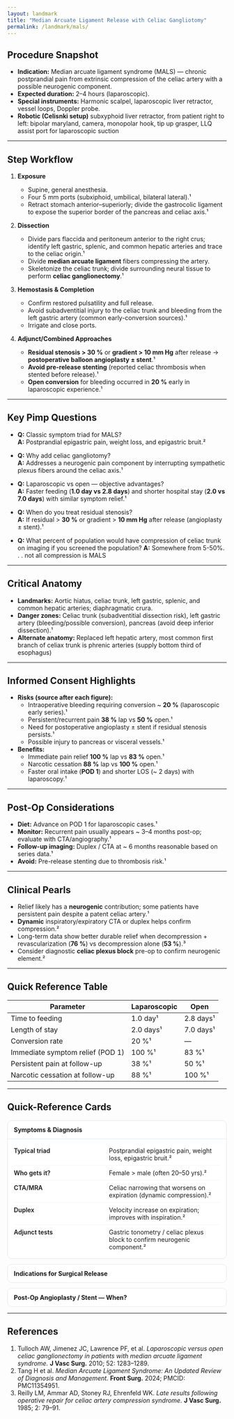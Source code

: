 ```yaml
---
layout: landmark
title: "Median Arcuate Ligament Release with Celiac Gangliotomy"
permalink: /landmark/mals/
---
```


## Procedure Snapshot
- **Indication:** Median arcuate ligament syndrome (MALS) — chronic postprandial pain from extrinsic compression of the celiac artery with a possible neurogenic component.  
- **Expected duration:** 2–4 hours (laparoscopic).  
- **Special instruments:** Harmonic scalpel, laparoscopic liver retractor, vessel loops, Doppler probe.
- **Robotic (Celisnki setup)** subxyphoid liver retractor, from patient right to left: bipolar maryland, camera, monopolar hook, tip up grasper, LLQ assist port for laparoscopic suction

---

## Step Workflow
1. **Exposure**
   - Supine, general anesthesia.  
   - Four 5 mm ports (subxiphoid, umbilical, bilateral lateral).¹  
   - Retract stomach anterior–superiorly; divide the gastrocolic ligament to expose the superior border of the pancreas and celiac axis.¹

2. **Dissection**
   - Divide pars flaccida and peritoneum anterior to the right crus; identify left gastric, splenic, and common hepatic arteries and trace to the celiac origin.¹  
   - Divide **median arcuate ligament** fibers compressing the artery.  
   - Skeletonize the celiac trunk; divide surrounding neural tissue to perform **celiac ganglionectomy**.¹

3. **Hemostasis & Completion**
   - Confirm restored pulsatility and full release.  
   - Avoid subadventitial injury to the celiac trunk and bleeding from the left gastric artery (common early-conversion sources).¹  
   - Irrigate and close ports.

4. **Adjunct/Combined Approaches**
   - **Residual stenosis > 30 %** or **gradient > 10 mm Hg** after release → **postoperative balloon angioplasty ± stent**.¹  
   - **Avoid pre-release stenting** (reported celiac thrombosis when stented before release).¹  
   - **Open conversion** for bleeding occurred in **20 %** early in laparoscopic experience.¹

---

## Key Pimp Questions
- **Q:** Classic symptom triad for MALS?  
  **A:** Postprandial epigastric pain, weight loss, and epigastric bruit.²  

- **Q:** Why add celiac gangliotomy?  
  **A:** Addresses a neurogenic pain component by interrupting sympathetic plexus fibers around the celiac axis.¹  

- **Q:** Laparoscopic vs open — objective advantages?  
  **A:** Faster feeding (**1.0 day vs 2.8 days**) and shorter hospital stay (**2.0 vs 7.0 days**) with similar symptom relief.¹  

- **Q:** When do you treat residual stenosis?  
  **A:** If residual > **30 %** or gradient > **10 mm Hg** after release (angioplasty ± stent).¹
  
- **Q:** What percent of population would have compression of celiac trunk on imaging if you screened the population?
  **A:** Somewhere from 5-50%. . . not all compression is MALS

---

## Critical Anatomy
- **Landmarks:** Aortic hiatus, celiac trunk, left gastric, splenic, and common hepatic arteries; diaphragmatic crura.  
- **Danger zones:** Celiac trunk (subadventitial dissection risk), left gastric artery (bleeding/possible conversion), pancreas (avoid deep inferior dissection).¹
- **Alternate anatomy:** Replaced left hepatic artery, most common first branch of celiax trunk is phrenic arteries (supply bottom third of esophagus)
  
---

## Informed Consent Highlights
- **Risks (source after each figure):**
  - Intraoperative bleeding requiring conversion ~ **20 %** (laparoscopic early series).¹  
  - Persistent/recurrent pain **38 %** lap vs **50 %** open.¹  
  - Need for postoperative angioplasty ± stent if residual stenosis persists.¹  
  - Possible injury to pancreas or visceral vessels.¹  
- **Benefits:**
  - Immediate pain relief **100 %** lap vs **83 %** open.¹  
  - Narcotic cessation **88 %** lap vs **100 %** open.¹  
  - Faster oral intake (**POD 1**) and shorter LOS (~ 2 days) with laparoscopy.¹  

---

## Post-Op Considerations
- **Diet:** Advance on POD 1 for laparoscopic cases.¹  
- **Monitor:** Recurrent pain usually appears ~ 3–4 months post-op; evaluate with CTA/angiography.¹  
- **Follow-up imaging:** Duplex / CTA at ~ 6 months reasonable based on series data.¹  
- **Avoid:** Pre-release stenting due to thrombosis risk.¹  

---

## Clinical Pearls
- Relief likely has a **neurogenic** contribution; some patients have persistent pain despite a patent celiac artery.¹  
- **Dynamic** inspiratory/expiratory CTA or duplex helps confirm compression.²  
- Long-term data show better durable relief when decompression + revascularization (**76 %**) vs decompression alone (**53 %**).³  
- Consider diagnostic **celiac plexus block** pre-op to confirm neurogenic element.²  

---

## Quick Reference Table

<div class="w-full max-w-2xl mx-auto my-4 border border-gray-200 rounded-xl overflow-hidden shadow-sm">
  <table class="w-full text-sm text-left border-collapse">
    <thead class="bg-gray-50 text-gray-800 font-semibold">
      <tr>
        <th class="px-4 py-2 w-1/2">Parameter</th>
        <th class="px-4 py-2 w-1/4 text-center">Laparoscopic</th>
        <th class="px-4 py-2 w-1/4 text-center">Open</th>
      </tr>
    </thead>
    <tbody class="text-gray-700">
      <tr class="border-t">
        <td class="px-4 py-2">Time to feeding</td>
        <td class="px-4 py-2 text-center">1.0 day¹</td>
        <td class="px-4 py-2 text-center">2.8 days¹</td>
      </tr>
      <tr class="border-t bg-gray-50">
        <td class="px-4 py-2">Length of stay</td>
        <td class="px-4 py-2 text-center">2.0 days¹</td>
        <td class="px-4 py-2 text-center">7.0 days¹</td>
      </tr>
      <tr class="border-t">
        <td class="px-4 py-2">Conversion rate</td>
        <td class="px-4 py-2 text-center">20 %¹</td>
        <td class="px-4 py-2 text-center">—</td>
      </tr>
      <tr class="border-t bg-gray-50">
        <td class="px-4 py-2">Immediate symptom relief (POD 1)</td>
        <td class="px-4 py-2 text-center">100 %¹</td>
        <td class="px-4 py-2 text-center">83 %¹</td>
      </tr>
      <tr class="border-t">
        <td class="px-4 py-2">Persistent pain at follow-up</td>
        <td class="px-4 py-2 text-center">38 %¹</td>
        <td class="px-4 py-2 text-center">50 %¹</td>
      </tr>
      <tr class="border-t bg-gray-50">
        <td class="px-4 py-2">Narcotic cessation at follow-up</td>
        <td class="px-4 py-2 text-center">88 %¹</td>
        <td class="px-4 py-2 text-center">100 %¹</td>
      </tr>
    </tbody>
  </table>
</div>


---

## Quick-Reference Cards

<style>
.quick-cards .qr-card{border:1px solid var(--border-color,#e5e7eb);border-radius:10px;margin:12px 0;background:#fff;overflow:hidden;}
.quick-cards .qr-card summary{cursor:pointer;list-style:none;padding:12px 14px;font-weight:700;}
.quick-cards .qr-card[open] summary{border-bottom:1px solid var(--border-color,#e5e7eb);}
.quick-cards .qr-body{padding:10px 14px;}
.quick-cards .kv{margin:0;padding:0;}
.quick-cards .kv li{display:flex;gap:10px;padding:8px 0;border-bottom:1px solid #f1f5f9;}
.quick-cards .kv li:last-child{border-bottom:0;}
.quick-cards .key{flex:0 0 44%;font-weight:600;}
.quick-cards .val{flex:1 1 auto;}
@media (min-width:640px){
  .quick-cards .kv.two-col{display:grid;grid-template-columns:1fr 1fr;gap:6px 18px;}
  .quick-cards .kv.two-col li{border-bottom:0;padding:4px 0;}
}
</style>

<div class="quick-cards">

  <details class="qr-card" open>
    <summary>Symptoms & Diagnosis</summary>
    <div class="qr-body">
      <ul class="kv">
        <li><div class="key">Typical triad</div><div class="val">Postprandial epigastric pain, weight loss, epigastric bruit.²</div></li>
        <li><div class="key">Who gets it?</div><div class="val">Female > male (often 20–50 yrs).²</div></li>
        <li><div class="key">CTA/MRA</div><div class="val">Celiac narrowing that worsens on expiration (dynamic compression).²</div></li>
        <li><div class="key">Duplex</div><div class="val">Velocity increase on expiration; improves with inspiration.²</div></li>
        <li><div class="key">Adjunct tests</div><div class="val">Gastric tonometry / celiac plexus block to confirm neurogenic component.²</div></li>
      </ul>
    </div>
  </details>

  <details class="qr-card">
    <summary>Indications for Surgical Release</summary>
    <div class="qr-body">
      <ul class="kv">
        <li><div class="key">Symptomatic MALS</div><div class="val">Typical postprandial pain ± weight loss with imaging-confirmed compression.²</div></li>
        <li><div class="key">Hemodynamic criteria</div><div class="val">Pressure gradient > 10 mm Hg if measured.¹</div></li>
        <li><div class="key">Exclusion workup</div><div class="val">Negative GI evaluation prior to referral.¹</div></li>
        <li><div class="key">Response to block</div><div class="val">Pain relief after celiac plexus block predicts benefit.²</div></li>
      </ul>
    </div>
  </details>

  <details class="qr-card">
    <summary>Post-Op Angioplasty / Stent — When?</summary>
    <div class="qr-body">
      <ul class="kv">
        <li><div class="key">Residual stenosis</div><div class="val">> 30 % after release → balloon angioplasty.¹</div></li>
        <li><div class="key">Pressure gradient</div><div class="val">> 10 mm Hg → angioplasty ± stent.¹</div></li>
        <li><div class="key">Recurrent symptoms</div><div class="val">Persistent pain + imaging stenosis → consider stent.¹</div></li>
        <li><div class="key">Important caveat</div><div class="val">Avoid pre-release stenting (thrombosis risk reported).¹</div></li>
      </ul>
    </div>
  </details>

</div>

---

## References
1. Tulloch AW, Jimenez JC, Lawrence PF, et al. *Laparoscopic versus open celiac ganglionectomy in patients with median arcuate ligament syndrome.* **J Vasc Surg.** 2010; 52: 1283–1289.  
2. Tang H et al. *Median Arcuate Ligament Syndrome: An Updated Review of Diagnosis and Management.* **Front Surg.** 2024; PMCID: PMC11354951.  
3. Reilly LM, Ammar AD, Stoney RJ, Ehrenfeld WK. *Late results following operative repair for celiac artery compression syndrome.* **J Vasc Surg.** 1985; 2: 79–91.
